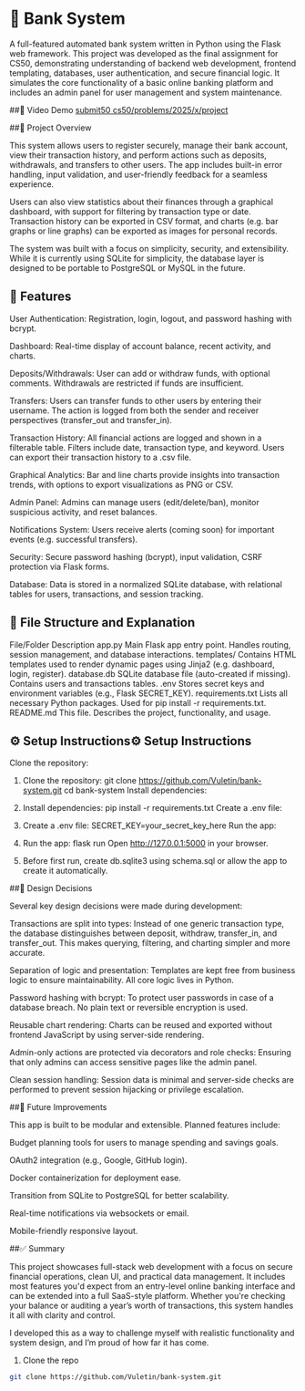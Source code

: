 # 🏦 Bank System

A full-featured automated bank system written in Python using the Flask web framework. This project was developed as the final assignment for CS50, demonstrating understanding of backend web development, frontend templating, databases, user authentication, and secure financial logic. It simulates the core functionality of a basic online banking platform and includes an admin panel for user management and system maintenance.

##🎥 Video Demo
[submit50 cs50/problems/2025/x/project](https://youtu.be/uvWxghlOhAs)

##🧠 Project Overview

This system allows users to register securely, manage their bank account, view their transaction history, and perform actions such as deposits, withdrawals, and transfers to other users. The app includes built-in error handling, input validation, and user-friendly feedback for a seamless experience.

Users can also view statistics about their finances through a graphical dashboard, with support for filtering by transaction type or date. Transaction history can be exported in CSV format, and charts (e.g. bar graphs or line graphs) can be exported as images for personal records.

The system was built with a focus on simplicity, security, and extensibility. While it is currently using SQLite for simplicity, the database layer is designed to be portable to PostgreSQL or MySQL in the future.

## 🚀 Features

User Authentication: Registration, login, logout, and password hashing with bcrypt.

Dashboard: Real-time display of account balance, recent activity, and charts.

Deposits/Withdrawals: User can add or withdraw funds, with optional comments. Withdrawals are restricted if funds are insufficient.

Transfers: Users can transfer funds to other users by entering their username. The action is logged from both the sender and receiver perspectives (transfer_out and transfer_in).

Transaction History: All financial actions are logged and shown in a filterable table. Filters include date, transaction type, and keyword. Users can export their transaction history to a .csv file.

Graphical Analytics: Bar and line charts provide insights into transaction trends, with options to export visualizations as PNG or CSV.

Admin Panel: Admins can manage users (edit/delete/ban), monitor suspicious activity, and reset balances.

Notifications System: Users receive alerts (coming soon) for important events (e.g. successful transfers).

Security: Secure password hashing (bcrypt), input validation, CSRF protection via Flask forms.

Database: Data is stored in a normalized SQLite database, with relational tables for users, transactions, and session tracking.

## 📂 File Structure and Explanation

File/Folder	Description
app.py	Main Flask app entry point. Handles routing, session management, and database interactions.
templates/	Contains HTML templates used to render dynamic pages using Jinja2 (e.g. dashboard, login, register).
database.db	SQLite database file (auto-created if missing). Contains users and transactions tables.
.env	Stores secret keys and environment variables (e.g., Flask SECRET_KEY).
requirements.txt	Lists all necessary Python packages. Used for pip install -r requirements.txt.
README.md	This file. Describes the project, functionality, and usage.

## ⚙️ Setup Instructions⚙️ Setup Instructions

Clone the repository:

1. Clone the repository:
git clone https://github.com/Vuletin/bank-system.git
cd bank-system
Install dependencies:

2. Install dependencies:
pip install -r requirements.txt
Create a .env file:

3. Create a .env file:
SECRET_KEY=your_secret_key_here
Run the app:

4. Run the app:
flask run
Open http://127.0.0.1:5000 in your browser.

5. Before first run, create db.sqlite3 using schema.sql or allow the app to create it automatically.

##🔧 Design Decisions

Several key design decisions were made during development:

Transactions are split into types: Instead of one generic transaction type, the database distinguishes between deposit, withdraw, transfer_in, and transfer_out. This makes querying, filtering, and charting simpler and more accurate.

Separation of logic and presentation: Templates are kept free from business logic to ensure maintainability. All core logic lives in Python.

Password hashing with bcrypt: To protect user passwords in case of a database breach. No plain text or reversible encryption is used.

Reusable chart rendering: Charts can be reused and exported without frontend JavaScript by using server-side rendering.

Admin-only actions are protected via decorators and role checks: Ensuring that only admins can access sensitive pages like the admin panel.

Clean session handling: Session data is minimal and server-side checks are performed to prevent session hijacking or privilege escalation.

##🔮 Future Improvements

This app is built to be modular and extensible. Planned features include:

Budget planning tools for users to manage spending and savings goals.

OAuth2 integration (e.g., Google, GitHub login).

Docker containerization for deployment ease.

Transition from SQLite to PostgreSQL for better scalability.

Real-time notifications via websockets or email.

Mobile-friendly responsive layout.

##✅ Summary

This project showcases full-stack web development with a focus on secure financial operations, clean UI, and practical data management. It includes most features you'd expect from an entry-level online banking interface and can be extended into a full SaaS-style platform. Whether you're checking your balance or auditing a year’s worth of transactions, this system handles it all with clarity and control.

I developed this as a way to challenge myself with realistic functionality and system design, and I’m proud of how far it has come.

1. Clone the repo  
```bash
git clone https://github.com/Vuletin/bank-system.git
